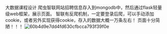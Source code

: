 大数据课程设计
爬虫智联网站招聘信息存入到mongodb中，然后通过flask轻量级web框架，展示页面。
智联有反爬机制，一定要登录后爬，可以手动添加cookie，或者另外实现获得cookie，存入的数据大概一万条左右！
页面十分简陋！！！
![60b4d9e7dd4fd630cfbcca793f39f0e](https://github.com/dreamcanberealized/zhaoping/assets/73049070/9b152194-95f2-47b0-9f41-caddb9f8c03e)
